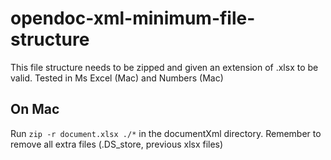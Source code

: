 opendoc-xml-minimum-file-structure
==================================

This file structure needs to be zipped and given an extension of .xlsx to be valid. Tested in Ms Excel (Mac) and Numbers (Mac)

On Mac
------
Run `zip -r document.xlsx ./*` in the documentXml directory. Remember to remove all extra files (.DS_store, previous xlsx files)
